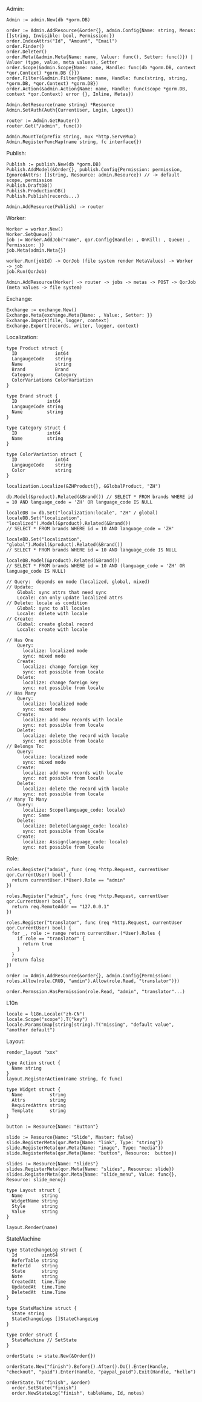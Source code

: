 Admin:

    Admin := admin.New(db *gorm.DB)

    order := Admin.AddResource(&order{}, admin.Config{Name: string, Menus: []string, Invisible: bool, Permission:})
    order.IndexAttrs("Id", "Amount", "Email")
    order.Finder()
    order.Deleter()
    order.Meta(&admin.Meta{Name: name, Valuer: func(), Setter: func()}) | Valuer (type, value, meta values), Setter
    order.Scope(&admin.Scope{Name: name, Handle: func(db *gorm.DB, context *qor.Context) *gorm.DB {}})
    order.Filter(&admin.Filter{Name: name, Handle: func(string, string, *gorm.DB, *qor.Context) *gorm.DB})
    order.Action(&admin.Action{Name: name, Handle: func(scope *gorm.DB, context *qor.Context) error {}, Inline, Metas})

    Admin.GetResource(name string) *Resource
    Admin.SetAuth(Auth{CurrentUser, Login, Logout})

    router := Admin.GetRouter()
    router.Get("/admin", func())

    Admin.MountTo(prefix string, mux *http.ServeMux)
    Admin.RegisterFuncMap(name string, fc interface{})

Publish:

    Publish := publish.New(db *gorm.DB)
    Publish.AddModel(&Order{}, publish.Config{Permission: permission, IgnoredAttrs: []string, Resource: admin.Resource}) // -> default scope, permission
    Publish.DraftDB()
    Publish.ProductionDB()
    Publish.Publish(records...)

    Admin.AddResource(Publish) -> router

Worker:

    Worker = worker.New()
    Worker.SetQueue()
    job := Worker.AddJob("name", qor.Config{Handle: , OnKill: , Queue: , Permission: })
    job.Meta(admin.Meta{})

    worker.Run(jobId) -> QorJob (file system render MetaValues) -> Worker -> job
    job.Run(QorJob)

    Admin.AddResource(Worker) -> router -> jobs -> metas -> POST -> QorJob (meta values -> file system)

Exchange:

    Exchange := exchange.New()
    Exchange.Meta{exchange.Meta{Name: , Value:, Setter: }}
    Exchange.Import(file, logger, context)
    Exchange.Export(records, writer, logger, context)

Localization:

    type Product struct {
      ID              int64
      LangaugeCode    string
      Name            string
      Brand           Brand
      Category        Category
      ColorVariations ColorVariation
    }

    type Brand struct {
      ID           int64
      LangaugeCode string
      Name         string
    }

    type Category struct {
      ID           int64
      Name         string
    }

    type ColorVariation struct {
      ID              int64
      LangaugeCode    string
      Color           string
    }

    localization.Localize(&ZHProduct{}, &GlobalProduct, "ZH")

    db.Model(&product).Related(&Brand()) // SELECT * FROM brands WHERE id = 10 AND language_code = 'ZH' OR language_code IS NULL

    localeDB := db.Set("localization:locale", "ZH" / global)
    localeDB.Set("localization", "localized").Model(&product).Related(&Brand())
    // SELECT * FROM brands WHERE id = 10 AND language_code = 'ZH'

    localeDB.Set("localization", "global").Model(&product).Related(&Brand())
    // SELECT * FROM brands WHERE id = 10 AND language_code IS NULL

    localeDB.Model(&product).Related(&Brand())
    // SELECT * FROM brands WHERE id = 10 AND (language_code = 'ZH' OR language_code IS NULL)

    // Query:  depends on mode (localized, global, mixed)
    // Update:
        Global: sync attrs that need sync
        Locale: can only update localized attrs
    // Delete: locale as condition
        Global: sync to all locales
        Locale: delete with locale
    // Create:
        Global: create global record
        Locale: create with locale

    // Has One
        Query:
          localize: localized mode
          sync: mixed mode
        Create:
          localize: change foreign key
          sync: not possible from locale
        Delete:
          localize: change foreign key
          sync: not possible from locale
    // Has Many
        Query:
          localize: localized mode
          sync: mixed mode
        Create:
          localize: add new records with locale
          sync: not possible from locale
        Delete:
          localize: delete the record with locale
          sync: not possible from locale
    // Belongs To:
        Query:
          localize: localized mode
          sync: mixed mode
        Create:
          localize: add new records with locale
          sync: not possible from locale
        Delete:
          localize: delete the record with locale
          sync: not possible from locale
    // Many To Many
        Query:
          localize: Scope(language_code: locale)
          sync: Same
        Delete:
          localize: Delete(language_code: locale)
          sync: not possible from locale
        Create:
          localize: Assign(language_code: locale)
          sync: not possible from locale

Role:

    roles.Register("admin", func (req *http.Request, currentUser qor.CurrentUser) bool) {
      return currentUser.(*User).Role == "admin"
    })

    roles.Register("admin", func (req *http.Request, currentUser qor.CurrentUser) bool) {
      return req.RemoteAddr == "127.0.0.1"
    })

    roles.Register("translator", func (req *http.Request, currentUser qor.CurrentUser) bool) {
      for _, role := range return currentUser.(*User).Roles {
        if role == "translator" {
          return true
        }
      }
      return false
    })

    order := Admin.AddResource(&order{}, admin.Config{Permission: roles.Allow(role.CRUD, "amdin").Allow(role.Read, "translator")})

    order.Permssion.HasPermission(role.Read, "admin", "translator"...)

L10n

    locale = l18n.Locale("zh-CN")
    locale.Scope("scope").T("key")
    locale.Params(map[string]string).T("missing", "default value", "another default")

Layout:

    render_layout "xxx"

    type Action struct {
      Name string
    }
    layout.RegisterAction(name string, fc func)

    type Widget struct {
      Name          string
      Attrs         string
      RequiredAttrs string
      Template      string
    }

    button := Resource{Name: "Button"}

    slide := Resource{Name: "Slide", Master: false}
    slide.RegisterMeta(qor.Meta{Name: "link", Type: "string"})
    slide.RegisterMeta(qor.Meta{Name: "image", Type: "media"})
    slide.RegisterMeta(qor.Meta{Name: "button", Resource:  button})

    slides := Resource{Name: "Slides"}
    slides.RegisterMeta(qor.Meta{Name: "slides", Resource: slide})
    slides.RegisterMeta(qor.Meta{Name: "slide_menu", Value: func{}, Resource: slide_menu})

    type Layout struct {
      Name       string
      WidgetName string
      Style      string
      Value      string
    }

    layout.Render(name)

StateMachine

    type StateChangeLog struct {
      Id         uint64
      ReferTable string
      ReferId    string
      State      string
      Note       string
      CreatedAt  time.Time
      UpdatedAt  time.Time
      DeletedAt  time.Time
    }

    type StateMachine struct {
      State string
      StateChangeLogs []StateChangeLog
    }

    type Order struct {
      StateMachine // SetState
    }

    orderState := state.New(&Order{})

    orderState.New("finish").Before().After().Do().Enter(Handle, "checkout", "paid").Enter(Handle, "paypal_paid").Exit(Handle, "hello")

    orderState.To("finish", &order)
      order.SetState("finish")
      order.NewStateLog("finish", tableName, Id, notes)
